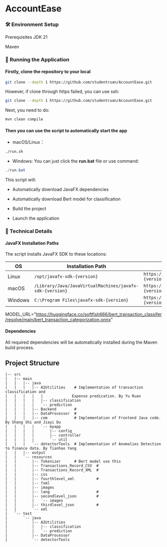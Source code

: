 # AccountEase

### 🛠️ Environment Setup

Prerequisites
JDK 21 

Maven 

### 🚀 Running the Application

#### Firstly, clone the repository to your local
```bash
git clone --depth 1 https://github.com/studentruan/AccountEase.git
```

However, if clone through https failed, you can use ssh:
```bash
git clone --depth 1 https://github.com/studentruan/AccountEase.git
```

Next, you need to do:
```bash
mvn clean compile
```

#### Then you can use the script to automatically start the app
- macOS/Linux：

```bash
./run.sh
```

- Windows:
You can just click the **run.bat** file or use command:
```powershell
./run.bat
```

This script will:
- Automatically download JavaFX dependencies

- Automatically download Bert model for classification
- Build the project

- Launch the application

### 🔧 Technical Details

#### JavaFX Installation Paths

The script installs JavaFX SDK to these locations:

| OS      | Installation Path                                  | Download URL Pattern                                                                 |
|---------|----------------------------------------------------|-------------------------------------------------------------------------------------|
| Linux   | `/opt/javafx-sdk-{version}`                        | `https://download2.gluonhq.com/openjfx/{version}/openjfx-{version}_linux-x64_bin-sdk.zip`     |
| macOS   | `/Library/Java/JavaVirtualMachines/javafx-sdk-{version}` | `https://download2.gluonhq.com/openjfx/{version}/openjfx-{version}_mac-x64_bin-sdk.zip`   |                     
| Windows | `C:\Program Files\javafx-sdk-{version}`            | `https://download2.gluonhq.com/openjfx/{version}/openjfx-{version}_windows-x64_bin-sdk.zip` |                      

MODEL_URL="https://huggingface.co/softfish666/bert_transaction_classifer/resolve/main/bert_transaction_categorization.onnx"

#### Dependencies

All required dependencies will be automatically installed during the Maven build process.

## Project Structure

```text
|-- src
|   |-- main
|   |   |-- java
|   |   |   |-- AIUtilities    # Implementation of transaction classification and 
|   |   |   |   |             Expense predication. By Yu Ruan        
|   |   |   |   |-- classification
|   |   |   |   `-- prediction
|   |   |   |-- Backend        #
|   |   |   |-- DataProcessor  #
|   |   |   |-- com            # Implementation of Frontend Java code. By Shang Shi and Jiayi Du
|   |   |   |   `-- myapp
|   |   |   |       |-- config
|   |   |   |       |-- controller
|   |   |   |       `-- util
|   |   |   `-- detectorTools  # Implementation of Anomalies Detection to finance data. By Tianhao Yang
|   |   |-- output
|   |   `-- resources
|   |       |-- Tokenizer      # Bert model use this
|   |       |-- Transactions_Record_CSV  # 
|   |       |-- Transactions_Record_XML  #
|   |       |-- css
|   |       |-- fourthlevel_xml          #
|   |       |-- fxml
|   |       |-- images
|   |       |-- lang                     #
|   |       |-- secondlevel_json         #
|   |       |   `-- images
|   |       |-- thirdlevel_json          #
|   |       `-- xml
|   `-- test
|       `-- java
|           |-- AIUtilities              
|           |   |-- classification
|           |   `-- prediction
|           |-- DataProcessor             
|           `-- detectorTools
```